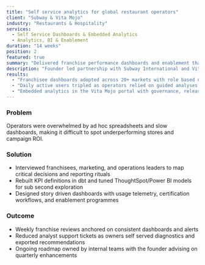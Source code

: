 ```yaml
---
title: "Self service analytics for global restaurant operators"
client: "Subway & Vita Mojo"
industry: "Restaurants & Hospitality"
services:
  - Self Service Dashboards & Embedded Analytics
  - Analytics, BI & Enablement
duration: "14 weeks"
position: 2
featured: true
summary: "Delivered franchise performance dashboards and enablement that unlocked daily self serve usage."
description: "Founder led partnership with Subway International and Vita Mojo to redesign analytics for franchise owners and operator teams, pairing KPI storytelling with technical delivery."
results:
  - "Franchisee dashboards adopted across 20+ markets with role based navigation and automated commentary."
  - "Daily active users tripled as operators relied on guided analyses for staffing, menu, and promotions."
  - "Embedded analytics in the Vita Mojo portal with governance, release notes, and telemetry to steer iterations."
---
```


### Problem
Operators were overwhelmed by ad hoc spreadsheets and slow dashboards, making it difficult to spot underperforming stores and campaign ROI.

### Solution
- Interviewed franchisees, marketing, and operations leaders to map critical decisions and reporting rituals
- Rebuilt KPI definitions in dbt and tuned ThoughtSpot/Power BI models for sub second exploration
- Designed story driven dashboards with usage telemetry, certification workflows, and enablement programmes

### Outcome
- Weekly franchise reviews anchored on consistent dashboards and alerts
- Reduced analyst support tickets as owners self served diagnostics and exported recommendations
- Ongoing roadmap owned by internal teams with the founder advising on quarterly enhancements
